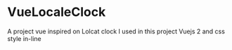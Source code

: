 # VueLocaleClock
A project vue inspired on Lolcat clock
I used in this project Vuejs 2 and css style in-line
